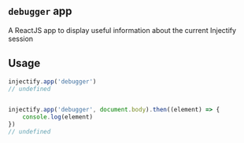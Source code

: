 ## `debugger` app

A ReactJS app to display useful information about the current Injectify session

## Usage

```js
injectify.app('debugger')
// undefined


injectify.app('debugger', document.body).then((element) => {
    console.log(element)
})
// undefined
```
